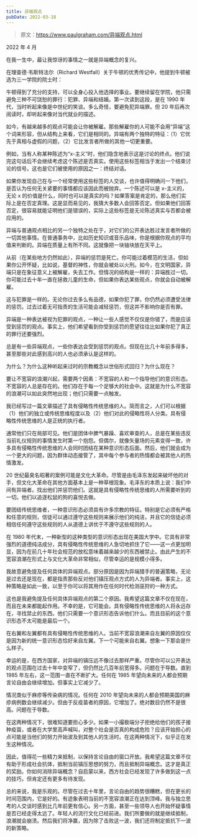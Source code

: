 ```yaml
---
title: 异端观点
pubDate: 2022-03-18
---
```


> 原文：https://www.paulgraham.com/异端观点.html 

            
2022 年 4 月

在我一生中，最让我惊讶的事情之一就是异端概念的复兴。

在理查德·韦斯特法尔（Richard Westfall）关于牛顿的优秀传记中，他提到牛顿被选为三一学院的院士时：

牛顿得到了充分的支持，可以全身心投入他选择的事业。要继续留在学院，他只需避免三种不可饶恕的罪行：犯罪、异端和结婚。第一次读到这段，是在 1990 年代，当时听起来像是中世纪的笑谈。多么奇怪，要避免犯异端罪。但 20 年后再次阅读时，却听起来像对当代就业的描述。

如今，有越来越多的观点可能会让你被解雇。那些解雇你的人可能不会用“异端”这个词来形容，但从结构上来看，它们是相同的。异端有两个独特的特征：（1）它优先于真相与虚假的问题，（2）它比发言者所做的其他一切更重要。

例如，当有人称某种陈述为“x-主义”时，他们隐含地表示这是讨论的终点。他们说完这句话后不会继续考虑这个陈述是否真实。使用这些标签相当于发出一个结束讨论的信号。这也是它们被使用的原因之一：终结对话。

如果你发现自己在与一个经常使用这些标签的人交谈，也许值得明确问一下他们，是否认为任何无关紧要的事情都应该因此而被抛弃。一个陈述可以是 x-主义的，无论 x 的价值是什么，同时也可以是真实的吗？如果答案是肯定的，那么他们实际上是在否定真理。这是显而易见的，我猜大多数人会回答否定。但如果他们回答否定，很容易就能证明他们是错误的，实际上这些标签是无论陈述真实与否都会被应用的。

异端与普通观点相比的另一个独特之处在于，对它们的公开表达胜过发言者所做的一切其他事情。在普通事务中，比如历史知识或音乐品味，你是根据你观点的平均值来判断的。异端在质量上有所不同。这就像把一块铀块放在天平上。

从前（在某些地方仍然如此），异端的惩罚是死亡。你可能过着模范的生活，但如果你公开怀疑，比如说，基督的神性，你就会被处以火刑。如今，在文明国家，异端只是在象征意义上被解雇，失去工作。但情况的结构是一样的：异端胜过一切。你可能过去十年一直在拯救儿童的生命，但如果你表达某些观点，你就会自动被解雇。

这与犯罪是一样的。无论你过去多么有品德，如果你犯了罪，你仍然必须遭受法律的惩罚。过去过着无可指责的生活可能会减轻惩罚，但这并不影响你是否有罪。

异端是一种表达被视为犯罪的观点，一种让一些人感觉不仅仅是你错了，而是应该受到惩罚的观点。事实上，他们希望看到你受到惩罚的愿望往往比如果你犯了真正的罪行还要强烈。

总是有一些异端观点，一些你表达会受到惩罚的观点。但现在比几十年前多得多，甚至那些对此感到高兴的人也必须承认是这样的。

为什么？为什么这种听起来过时的宗教概念以世俗形式回归？为什么现在？

要让不宽容的浪潮兴起，需要两个因素：不宽容的人和一个指导他们的意识形态。不宽容的人总是存在的。他们存在于每一个足够大的社会中。这就是为什么不宽容的浪潮可以如此突然地出现；他们只需要一点触发。

我已经写过一篇文章描述了具有侵略性传统思维的人。简而言之，人们可以根据（1）他们的独立或传统思维程度以及（2）他们对此的侵略性将人分类。具有侵略性传统思维的人是正统的执行者。

通常他们只在局部可见。他们是团体中脾气暴躁、喜欢审查的人，总是在某些违反当前礼仪规则的事情发生时第一个抱怨。但偶尔，就像矢量场的元素变得一致，许多具有侵略性传统思维的人会同时团结在某种意识形态后面。然后，他们就会成为一个更大的问题，因为群体动态接管了，其中每个参与者的热情都会被其他人的热情激发。

20 世纪最臭名昭著的案例可能是文化大革命。尽管是由毛泽东发起来破坏他的对手，但文化大革命在其他方面基本上是一种草根现象。毛泽东的本质上说：我们中间有异端者。找出他们并惩罚他们。这就是具有侵略性传统思维的人所需要听到的一切。他们以追逐松鼠的狗的喜悦去做。

要团结传统思维者，一种意识形态必须具有许多宗教的特征。特别是它必须有严格和任意的规则，信徒可以通过遵守这些规则来展示他们的纯洁，并且它的信徒必须相信任何遵守这些规则的人从道德上讲优于不遵守这些规则的人。

在 1980 年代末，一种新型的这种类型的意识形态出现在美国大学中。它具有非常强烈的道德纯洁成分，具有侵略性传统思维的人急切地抓住了它——这一点更加明显，因为在前几十年社会规范的放松意味着越来越少的东西被禁止。由此产生的不宽容浪潮在形式上与文化大革命非常相似，尽管幸运的是规模小得多。

我故意避免提及任何具体的异端观点。部分原因是因为异端猎手的普遍策略，无论是过去还是现在，都是指责那些反对他们镇压观点方式的人为异端者。事实上，这种策略是如此一致，以至于你可以将其用作在任何时代检测巫狩的一种方式。

这也是我避免提及任何具体异端观点的第二个原因。我希望这篇文章不仅在现在，而且在未来都能起作用。不幸的是，它可能会。具有侵略性传统思维的人将永远存在，寻找禁止的东西。他们只需要一个意识形态告诉他们什么。而且目前的这个意识形态不太可能是最后一个。

在右翼和左翼都有具有侵略性传统思维的人。当前不宽容浪潮来自左翼的原因仅仅是因为新的统一意识形态恰好来自左翼。下一个可能来自右翼。想象一下那会是什么样子。

幸运的是，在西方国家，对异端的镇压远不像过去那样严重。尽管你可以公开表达的观点范围在过去十年中变窄了，但仍然比几百年前宽得多。问题在于导数。直到 1985 年左右，这一范围一直在不断扩大。任何在 1985 年望向未来的人都会预期言论自由会继续增加。但事实上它减少了。

情况类似于麻疹等传染病的情况。任何在 2010 年望向未来的人都会预期美国的麻疹病例数会继续减少。但由于反疫苗者的原因，它增加了。绝对数目仍然不是很高。问题在于导数。

在这两种情况下，很难知道要担心多少。如果一小撮极端分子拒绝给他们的孩子接种疫苗，或者在大学里高声喊叫，对整个社会是否真的构成危险？应该开始担心的点可能是当他们的努力开始波及到其他人的生活时。在这两种情况下，似乎正在发生这种情况。

因此，值得花一些精力来抵制，以保持言论自由的窗口开放。我希望这篇文章不仅有助于形成社会抗体，抵制当前镇压思想的努力，而且抵制异端概念。这才是真正的奖励。你如何消除异端概念？自启蒙以来，西方社会已经发现了许多做到这一点的技巧，但肯定还有更多有待发现。

总的来说，我是乐观的。尽管在过去十年里，言论自由的趋势很糟糕，但在更长的时间范围内，它是好的。有迹象表明当前的不宽容浪潮正在达到顶峰。我与独立思考的人交谈时感到比几年前更有信心。另一方面，甚至一些领导人也开始怀疑事情是否已经走得太远了。年轻人的流行文化已经前进。我们所要做的就是继续抵制，浪潮就会崩溃。然后我们将净赢，因为除了击败这一波，我们还将制定抵抗下一波的新策略。
